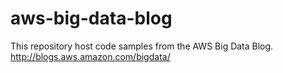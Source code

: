 aws-big-data-blog
=================
This repository host code samples from the AWS Big Data Blog.
http://blogs.aws.amazon.com/bigdata/

